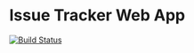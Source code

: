 # Issue Tracker Web App
[![Build Status](https://travis-ci.org/luisanegri/issue-tracker.svg?branch=master)](https://travis-ci.org/luisanegri/issue-tracker)
